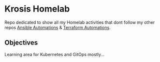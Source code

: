 # Krosis Homelab

Repo dedicated to show all my Homelab activities that dont follow my other repos [Ansible Automations](https://github.com/sirArthurDayne/ansible-automations) & [Terraform Automations](https://github.com/sirArthurDayne/terraform-automations).
## Objectives

Learning area for Kubernetes and GitOps mostly...
